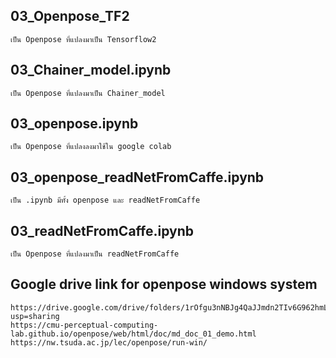 ##	03_Openpose_TF2
	เป็น Openpose ที่แปลงมาเป็น Tensorflow2
##	03_Chainer_model.ipynb
	เป็น Openpose ที่แปลงมาเป็น Chainer_model
##	03_openpose.ipynb
	เป็น Openpose ที่แปลงลงมาใช้ใน google colab
##	03_openpose_readNetFromCaffe.ipynb
	เป็น .ipynb มีทั้ง openpose และ readNetFromCaffe
##	03_readNetFromCaffe.ipynb
	เป็น Openpose ที่แปลงมาเป็น readNetFromCaffe


##	Google drive link for openpose windows system
	https://drive.google.com/drive/folders/1rOfgu3nNBJg4QaJJmdn2TIv6G962hmLC?usp=sharing
	https://cmu-perceptual-computing-lab.github.io/openpose/web/html/doc/md_doc_01_demo.html
	https://nw.tsuda.ac.jp/lec/openpose/run-win/